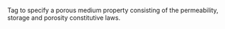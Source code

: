 Tag to specify a porous medium property consisting of the permeability, storage
and porosity constitutive laws.
